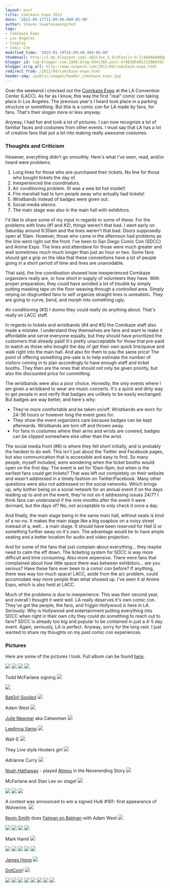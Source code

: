 ```yaml
---
layout: post
title: Comikaze Expo 2012
date: '2012-09-17T11:00:00.000-05:00'
author: Steven Suwatanapongched
tags:
- Comikaze Expo
- Los Angeles
- Cosplay
- Comic Con
modified_time: '2015-01-19T16:09:40.464-06:00'
thumbnail: http://2.bp.blogspot.com/-aQ1CJve_G_Q/UFasCiz-O-I/AAAAAAABUpk/HdBWXzud--4/s600/2012-09-16-79.jpg
blogger_id: tag:blogger.com,1999:blog-6841384.post-4748305805232080592
blogger_orig_url: http://www.sunpech.com/2012/09/comikaze-expo.html
redirect_from: /2012/09/comikaze-expo.html
header-img: /public/images/header_comikaze_expo.jpg
---
```


Over the weekend I checked out the <a href="http://comikazeexpo.com/">Comikaze Expo</a> at the LA Convention Center (LACC). As far as I know, this was the first "real" comic con taking place in Los Angeles. The previous year's I heard took place in a parking structure or something. But this is a comic con for LA made by fans, for fans. That's their slogan more or less anyway.

Anyway, I had fun and took a lot of pictures. I can now recognize a lot of familiar faces and costumes from other events. I must say that LA has a lot of creative fans that put a lot into making really awesome costumes.

### Thoughts and Criticism

However, everything didn't go smoothly. Here's what I've seen, read, and/or heard were problems:

<ol>
  <li>Long lines for those who pre-purchased their tickets. No line for those who bought tickets the day of.</li>
  <li>Inexperienced line coordinators.</li>
  <li>Air conditioning problem. (It was a wee bit hot inside!)</li>
  <li>Fire marshall had to turn people away who actually had tickets!</li>
  <li>Wristbands instead of badges were given out.</li>
  <li>Social media silence.</li>
  <li>The main stage was also in the main hall with exhibitors.</li>
</ol>

I'd like to share some of my input in regards to some of these.
For the problems with lines (#1 and #2), things weren't that bad. I went early on Saturday around 9:30am and the lines weren't that bad. Doors supposedly open at 10am. However, those who came in the afternoon had problems as the line went right out the front. I've been to San Diego Comic Con (SDCC) and Anime Expo. The lines and attendane for those were much greater and wait sometimes much much longer than just an hour or two. Some fans should get a grip on the idea that these conventions have a lot of people going in a short period of time and lines are unavoidable.

That said, the line coordination showed how inexperienced Comikaze organizers really are, or how short in supply of volunteers they have. With proper preparation, they could have avoided a lot of trouble by simply putting masking tape on the floor weaving through a controlled area. Simply relying on disgruntled fans to self organize straight lines is unrealistic. They are going to curve, bend, and morph into something ugly.

Air conditioning (#3) I dunno they could really do anything about. That's really on LACC staff.

In regards to tickets and wristbands (#4 and #5) the Comikaze staff also made a mistake. I understand they themselves are fans and want to make it affordable and serve everyone equally, but they should have prioritized the customers that already paid! It's pretty unacceptable for those that pre-paid to watch as those who bought the day of get their own quick line/queue and walk right into the main hall. And also for them to pay the same price! The point of offering something pre-sale is to help estimate the number of visitors coming in to plan accordingly to have enough staff and ticket booths. They then are the ones that should not only be given priority, but also the discounted price for committing.

The wristbands were also a poor choice. Honestly, the only events where I am given a wristband to wear are music concerts. It's a quick and dirty way to get people in and verify that badges are unlikely to be easily exchanged. But badges are way better, and here's why:

<ul>
  <li>They're more comfortable and be taken on/off. Wristbands are worn for 24-36 hours or however long the event goes for.</li>
  <li>They show the event organizers care because badges can be kept afterwards. Wristbands are torn off and thrown away.</li>
  <li>For fans in costumes where their arms and wrists are covered, badges can be clipped somewhere else other than the wrist.</li>
</ul>

The social media front (#6) is where they fell short initially, and is probably the hardest to do well. This isn't just about the Twitter and Facebook pages, but also communication that is accessible and easy to find. So many people, myself included, were wondering when the ticket booths would open on the first day. The event is set for 10am-6pm, but when is the earliest fans could get tickets? That was left out completely on their website and wasn't addressed in a timely fashion on Twitter/Facebook. Many other questions were also not addressed on the social networks. Which brings up, why bother being on a social network for an annual event if on the days leading up to and on the event, they're not on it addressing issues 24/7? I think fans can understand if the nine months after the event it were dormant, but the days of? No, not acceptable to only check it once a day.

And finally, the main stage being in the same main hall, without seats is kind of a no-no. It makes the main stage like a big soapbox on a noisy street instead of a, well... a main stage. It should have been reserved for Hall G or something further away on it's own. The advantage would be to have ample seating and a better location for audio and video projection.

And for some of the fans that just complain about everything... they maybe need to calm the eff down. The ticketing system for SDCC is way more difficult and time consuming. Also more expensive. There were fans that complained about how little space there was between exhibitors... are you serious? Have these fans ever been to a comic con before? If anything, there was way too much space! LACC, aside from the a/c problem, could accomodate way more people than what showed up. I've seen it at Anime Expo, which is also held at LACC.

Much of the problems is due to inexperience. This was their second year, and overall I thought it went well. LA really deserves it's own comic con. They've got the people, the fans, and friggin Hollywood is here in LA. Seriously. Why is Hollywood and entertainment putting everything into SDCC when right in their own city they could do something to reach out to fans? SDCC is already too big and popular to be contained in just a 4-5 day event. Again, seriously, LA is perfect.
Anyway, sorry for the long rant. I just wanted to share my thoughts on my past comic con experiences.

### Pictures

Here are some of the pictures I took. Full album can be found <a href="https://picasaweb.google.com/101693597219413173200/2012Comikaze">here</a>.

<img border="0" src="http://2.bp.blogspot.com/-aQ1CJve_G_Q/UFasCiz-O-I/AAAAAAABUpk/HdBWXzud--4/s600/2012-09-16-79.jpg" />

<img border="0" src="http://1.bp.blogspot.com/-QD7mA82cSuI/UFaqXNdAQyI/AAAAAAABUcM/tJz5KouzHJI/s600/2012-09-15-490.jpg" />

<img border="0" src="http://3.bp.blogspot.com/-K0ayqwZMAvU/UFapXckBs1I/AAAAAAABUUM/md5vW4_GKGU/s600/2012-09-15-28.jpg" />

<img border="0" src="http://4.bp.blogspot.com/-mobHIpShlpY/UFapa0Nh3eI/AAAAAAABUUk/7I1o5jIeH6k/s600/2012-09-15-32.jpg" />

Todd McFarlane signing
<img border="0" src="http://1.bp.blogspot.com/-Af8qTU4ITh0/UFapckvlmcI/AAAAAAABUU0/CLwpV9CpJGg/s600/2012-09-15-48.jpg" />

<img border="0" src="http://2.bp.blogspot.com/-TZm-cR4reGE/UFapitKClSI/AAAAAAABUVk/0lUkwWaDWxU/s600/2012-09-15-72.jpg" />

<a href="http://www.batgirlspoiled.com/">BatGirl Spoiled</a>
<img border="0" src="http://3.bp.blogspot.com/-P18Jz7CT2yI/UFapqrViY7I/AAAAAAABUWc/FRz8HcGCq0M/s600/2012-09-15-125.jpg" />

Adam West
<img border="0" src="http://4.bp.blogspot.com/-MKS1mVjKxhs/UFapsl-PrzI/AAAAAAABUWs/aAVhdjm7ugQ/s600/2012-09-15-134.jpg" />

<a href="http://en.wikipedia.org/wiki/Julie_Newmar">Julie Newmar</a> aka Catwoman
<img border="0" src="http://1.bp.blogspot.com/-tse8ijZIqgc/UFapthzWdRI/AAAAAAABUW0/cgncHQCKcxw/s600/2012-09-15-139.jpg" />

<a href="http://www.leeannavamp.com/">LeeAnna Vamp</a>
<img border="0" src="http://1.bp.blogspot.com/-uw2TSLC3Bdo/UFapxpdP5GI/AAAAAAABUXU/nKGhIbfIIWE/s600/2012-09-15-155.jpg" />

Wall-E
<img border="0" src="http://4.bp.blogspot.com/-9TNbSHNVK9Y/UFap4HIMoTI/AAAAAAABUYE/g_4jD72tc94/s600/2012-09-15-167.jpg" />

They Live style Hooters girl
<img border="0" src="http://3.bp.blogspot.com/-_eIQMdEGNCg/UFap5RF1DxI/AAAAAAABUYM/_fHbovjBBvs/s600/2012-09-15-169.jpg" />

Adrianne Curry
<img border="0" src="http://3.bp.blogspot.com/-lQhqcT0W1qs/UFap8AAeh1I/AAAAAAABUYk/UBBUjDNd0rI/s600/2012-09-15-185.jpg" />

<a href="http://en.wikipedia.org/wiki/Noah_Hathaway">Noah Hathaway</a> - played <a href="http://en.wikipedia.org/wiki/Characters_of_The_Neverending_Story#Atreyu">Atreyu</a> in the Neverending Story
<img border="0" src="http://3.bp.blogspot.com/-kbwcqnnXUIw/UFaqBp5gy-I/AAAAAAABUZU/6NkNc1uZ820/s600/2012-09-15-210.jpg" />

McFarlane and Stan Lee on stage!
<img border="0" src="http://1.bp.blogspot.com/-uaKeEv7zcMA/UFaqGpr6d6I/AAAAAAABUZ8/kJ8ZddrkqPU/s600/2012-09-15-265.jpg" />

<img border="0" src="http://3.bp.blogspot.com/-0sn6qoEbWWk/UFaqF6s5KoI/AAAAAAABUZ0/SLrrPS5oFMY/s600/2012-09-15-257.jpg" />

<img border="0" src="http://4.bp.blogspot.com/-84HaDqJHmjw/UFaqHtuRlWI/AAAAAAABUaE/e4SCtveyDU4/s600/2012-09-15-269.jpg" />

<img border="0" src="http://3.bp.blogspot.com/-2xg_lqHdMx0/UFaqV9QrTZI/AAAAAAABUcE/XUnwUU1GHaw/s600/2012-09-15-489.jpg" />

A contest was announced to win a signed Hulk #181- first appearance of Wolverine.
<img border="0" src="http://2.bp.blogspot.com/-AweGpXcwp6c/UFaqex9CuqI/AAAAAAABUdM/tnI0-kcI1ow/s600/2012-09-15-512.jpg" />

<a href="http://en.wikipedia.org/wiki/Kevin_Smith">Kevin Smith</a> does <a href="http://smodcast.com/channels/fatman-on-batman/">Fatman on Batman</a> with Adam West
<img border="0" src="http://2.bp.blogspot.com/-2dgBv7V_gGk/UFaqhciBmeI/AAAAAAABUdk/V_z5Mq_PeRw/s600/2012-09-15-547.jpg" />

<img border="0" src="http://4.bp.blogspot.com/-nhXLC88z_84/UFaqvxrqUtI/AAAAAAABUfw/7HADd_Lf0Dg/s600/2012-09-15-723.jpg" />

<img border="0" src="http://1.bp.blogspot.com/-NPEBYHi-sbY/UFaqk1EzyZI/AAAAAAABUeE/fC7eXq77w3o/s600/2012-09-15-600.jpg" />

<img border="0" src="http://1.bp.blogspot.com/-r2XpzvD7hJg/UFaq5cltNxI/AAAAAAABUg0/gAFfHdcw76I/s600/2012-09-15-772.jpg" />

<img border="0" src="http://2.bp.blogspot.com/-9figCgT0uS8/UFaq8LpNksI/AAAAAAABUhM/VnTQce_LQD8/s600/2012-09-15-778.jpg" />

Mark Hamil
<img border="0" src="http://4.bp.blogspot.com/-NraqC5LpP3I/UFarFINxlBI/AAAAAAABUic/0nSdh6E6DvU/s600/2012-09-15-813.jpg" />

<img border="0" src="http://3.bp.blogspot.com/-ms_Py7OW7fU/UFarHI4j0JI/AAAAAAABUis/TbNfiYgGwfk/s600/2012-09-15-818.jpg" />

<img border="0" src="http://4.bp.blogspot.com/-36Bf_Qbp8_U/UFarSbWi-kI/AAAAAAABUj8/UaOiptThVvk/s600/2012-09-15-850.jpg" />

<img border="0" src="http://3.bp.blogspot.com/-CwHSHVPfE7w/UFarWMy7TyI/AAAAAAABUkc/tlmgtCfVVuQ/s600/2012-09-15-878.jpg" />

<img border="0" src="http://4.bp.blogspot.com/-c07bND1KlEw/UFargWqV_CI/AAAAAAABUlk/V2pm-ca2GSo/s600/2012-09-15-891.jpg" />

<img border="0" src="http://2.bp.blogspot.com/-4TU77lAlIjE/UFarlOE6MAI/AAAAAAABUmE/eRM-rfnmygM/s600/2012-09-16-7.jpg" />

<a href="http://en.wikipedia.org/wiki/James_Hong">James Hong</a>
<img border="0" src="http://2.bp.blogspot.com/-ySDg3ay7vss/UFarnI2oE2I/AAAAAAABUmU/fL_aETpiUsk/s600/2012-09-16-10.jpg" />

<a href="http://en.wikipedia.org/wiki/List_of_30_Rock_characters#Dot_Com">DotCom</a>!
<img border="0" src="http://4.bp.blogspot.com/-r_f2hNrjuNA/UFarpcw1RII/AAAAAAABUmk/0aprOCxiesU/s600/2012-09-16-17.jpg" />

<img border="0" src="http://3.bp.blogspot.com/-iX5YJuYTZis/UFarybyYisI/AAAAAAABUnk/D51ldG9l6ms/s600/2012-09-16-29.jpg" />

<img border="0" src="http://1.bp.blogspot.com/-IqagrJEK1Sw/UFarzT6PrsI/AAAAAAABUns/7TOpOqNWisw/s600/2012-09-16-31.jpg" />

<img border="0" src="http://4.bp.blogspot.com/-qVkzs794OAE/UFar0Ds273I/AAAAAAABUn0/WAjDL9WAC04/s600/2012-09-16-38.jpg" />

<img border="0" src="http://4.bp.blogspot.com/-0_L79hNC2nY/UFar1Ce3ImI/AAAAAAABUn8/VPvx-KiMmAk/s600/2012-09-16-43.jpg" />

<img border="0" src="http://2.bp.blogspot.com/-tj8tkM1wXpc/UFar2wgC3II/AAAAAAABUoE/fHimG1Teng0/s600/2012-09-16-47.jpg" />

<img border="0" src="http://4.bp.blogspot.com/-_6bTVXQ_BW4/UFar57cMkdI/AAAAAAABUoc/PphEeyC6k2A/s600/2012-09-16-53.jpg" />

<img border="0" src="http://1.bp.blogspot.com/-KtGsnjWZrdw/UFar99lETSI/AAAAAAABUo8/FZH4RydiV5Y/s600/2012-09-16-64.jpg" />

<img border="0" src="http://3.bp.blogspot.com/-8LQthKzzow8/UFar78GJ9_I/AAAAAAABUos/mXg7ugDcpEo/s600/2012-09-16-61.jpg" />
